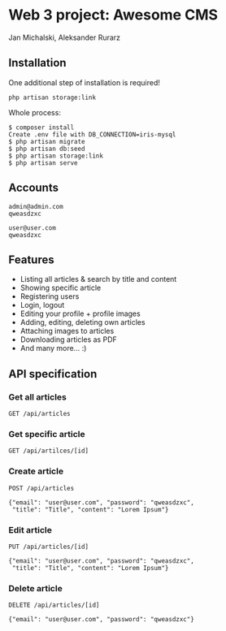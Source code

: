 # Web 3 project: Awesome CMS

Jan Michalski, Aleksander Rurarz

## Installation

One additional step of installation is required!

    php artisan storage:link

Whole process:

    $ composer install
    Create .env file with DB_CONNECTION=iris-mysql
    $ php artisan migrate
    $ php artisan db:seed
    $ php artisan storage:link
    $ php artisan serve

## Accounts

    admin@admin.com
    qweasdzxc

    user@user.com
    qweasdzxc

## Features

* Listing all articles & search by title and content
* Showing specific article
* Registering users
* Login, logout
* Editing your profile + profile images
* Adding, editing, deleting own articles
* Attaching images to articles
* Downloading articles as PDF
* And many more... :)

## API specification

### Get all articles

    GET /api/articles

### Get specific article

    GET /api/artilces/[id]

### Create article

    POST /api/articles

    {"email": "user@user.com", "password": "qweasdzxc",
     "title": "Title", "content": "Lorem Ipsum"}

### Edit article

    PUT /api/articles/[id]

    {"email": "user@user.com", "password": "qweasdzxc",
     "title": "Title", "content": "Lorem Ipsum"}

### Delete article

    DELETE /api/articles/[id]

    {"email": "user@user.com", "password": "qweasdzxc"}
